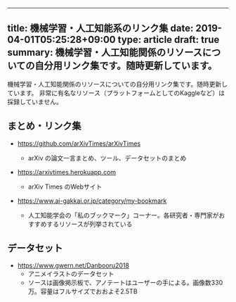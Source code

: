 ---
title: 機械学習・人工知能系のリンク集
date: 2019-04-01T05:25:28+09:00
type: article
draft: true
summary: 機械学習・人工知能関係のリソースについての自分用リンク集です。随時更新しています。
------

機械学習・人工知能関係のリソースについての自分用リンク集です。随時更新しています。
非常に有名なリソース（プラットフォームとしてのKaggleなど）は採録していません。

## まとめ・リンク集

- https://github.com/arXivTimes/arXivTimes
  - arXiv の論文一言まとめ、ツール、データセットのまとめ

- https://arxivtimes.herokuapp.com
  - arXiv Times のWebサイト

- https://www.ai-gakkai.or.jp/category/my-bookmark
  - 人工知能学会の「私のブックマーク」コーナー。各研究者・専門家がおすすめするリソースが列挙されている


## データセット

- https://www.gwern.net/Danbooru2018
  - アニメイラストのデータセット
  - ソースは画像掲示板で、アノテートはユーザーの手による。画像数330万。容量はフルサイズでおおよそ2.5TB
